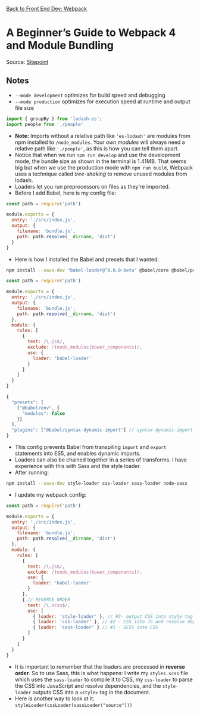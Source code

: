 [Back to Front End Dev: Webpack](https://github.com/coolinmc6/front-end-dev/blob/master/webpack.md)

# A Beginner’s Guide to Webpack 4 and Module Bundling

Source: [Sitepoint](https://www.sitepoint.com/beginners-guide-webpack-module-bundling/)

## Notes

- `--mode development` optimizes for build speed and debugging
- `--mode production` optimizes for execution speed at runtime and output file size

```js
import { groupBy } from 'lodash-es';
import people from './people'
```

- **Note:** Imports without a relative path like `'es-lodash'` are modules from npm
installed to `/node_modules`. Your *own modules* will always need a relative path 
like `'./people'`, as this is how you can tell them apart.
- Notice that when we run `npm run develop` and use the development mode, the bundle
size as shown in the terminal is 1.41MB. That seems big but when we use the production
mode with `npm run build`, Webpack uses a technique called *tree-shaking* to remove
unused modules from lodash.
- Loaders let you run preprocessors on files as they're imported.
- Before I add Babel, here is my config file:

```js
const path = require('path')

module.exports = {
  entry: './src/index.js',
  output: {
    filename: 'bundle.js',
    path: path.resolve(__dirname, 'dist')
  }
}
```
- Here is how I installed the Babel and presets that I wanted:

```sh
npm install --save-dev "babel-loader@^8.0.0-beta" @babel/core @babel/preset-env
```
```js
const path = require('path')

module.exports = {
  entry: './src/index.js',
  output: {
    filename: 'bundle.js',
    path: path.resolve(__dirname, 'dist')
  },
  module: {
    rules: [
      {
        test: /\.js$/,
        exclude: /(node_modules|bower_components)/,
        use: {
          loader: 'babel-loader'
        }
      }
    ]
  }
}
```
```js
{
  "presets": [
    ["@babel/env", {
      "modules": false
    }]
  ],
  "plugins": ["@babel/syntax-dynamic-import"] // syntax-dynamic-import => in tutorial but didn't work for me
}
```
- This config prevents Babel from transpiling `import` and `export` statements into 
ES5, and enables dynamic imports.
- Loaders can also be chained together in a series of transforms. I have experience with
this with Sass and the style loader.
- After running:

```sh
npm install --save-dev style-loader css-loader sass-loader node-sass
```

- I update my webpack config:

```js
const path = require('path')

module.exports = {
  entry: './src/index.js',
  output: {
    filename: 'bundle.js',
    path: path.resolve(__dirname, 'dist')
  },
  module: {
    rules: [
      {
        test: /\.js$/,
        exclude: /(node_modules|bower_components)/,
        use: {
          loader: 'babel-loader'
        }
      },
      { // REVERSE ORDER
        test: /\.scss$/,
        use: [
          { loader: 'style-loader' }, // #3- output CSS into style tag
          { loader: 'css-loader' }, // #2 - CSS into JS and resolve dependencies
          { loader: 'sass-loader' } // #1 - SCSS into CSS
        ]
      }
    ]
  }
}
```

- It is important to remember that the loaders are processed in **reverse order**. So
to use Sass, this is what happens: I write my `styles.scss` file which uses the `sass-loader`
to compile it to CSS, my `css-loader` to parse the CSS into JavaScript and resolve
dependencies, and the `style-loader` outputs CSS into a `<style>` tag in the document.
- Here is another way to look at it: `styleLoader(cssLoader(sassLoader("source")))`

